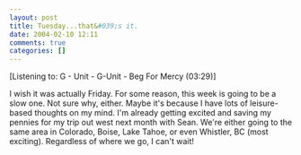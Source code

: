 ```yaml
---
layout: post
title: Tuesday...that&#039;s it.
date: 2004-02-10 12:11
comments: true
categories: []
---
```

<div class="media">[Listening to: G - Unit - G-Unit - Beg For Mercy (03:29)]</div>

I wish it was actually Friday. For some reason, this week is going to be a slow one. Not sure why, either. Maybe it's because I have lots of leisure-based thoughts on my mind. I'm already getting excited and saving my pennies for my trip out west next month with Sean. We're either going to the same area in Colorado, Boise, Lake Tahoe, or even Whistler, BC (most exciting). Regardless of where we go, I can't wait!

